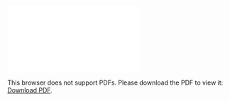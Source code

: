 <object data="christ-in-song/CIS1908pdfs/151.pdf" type="application/pdf" width="100%" height="1024px">
    <embed src="christ-in-song/CIS1908pdfs/151.pdf">
        <p>This browser does not support PDFs. Please download the PDF to view it: <a href="christ-in-song/CIS1908pdfs/151.pdf">Download PDF</a>.</p>
    </embed>
</object>
